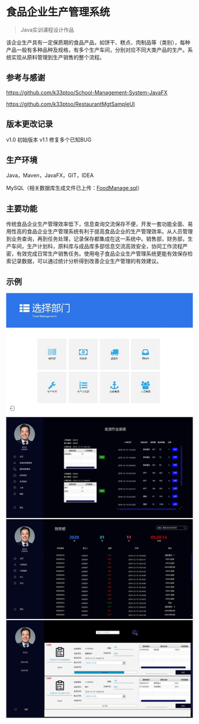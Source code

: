 # **食品企业生产管理系统**  

>  Java实训课程设计作品

​		该企业生产具有一定保质期的食品产品，如饼干、糕点、肉制品等（类别），每种产品一般有多种品种及规格，有多个生产车间，分别对应不同大类产品的生产。系统实现从原料管理到生产销售的整个流程。  



## 参考与感谢

https://github.com/k33ptoo/School-Management-System-JavaFX

https://github.com/k33ptoo/RestaurantMgtSampleUI



## 版本更改记录

v1.0 初始版本
v1.1 修复多个已知BUG

## 生产环境

Java，Maven，JavaFX，GIT，IDEA

MySQL（相关数据库生成文件已上传：[FoodManage.sql](https://github.com/KenyonZhao233/Food-company-management-system/blob/master/FoodManage.sql)）



## 主要功能

​         传统食品企业生产管理效率低下，信息查询交流保存不便，开发一套功能全面、易用性高的食品企业生产管理系统有利于提高食品企业的生产管理效率。从人员管理到业务查询，再到任务处理，记录保存都集成在这一系统中。销售部，财务部，生产车间，生产计划科，原料库与成品库多部信息交流高效安全，协同工作流程严密，有效完成日常生产销售任务。使用电子食品企业生产管理系统更能有效保存检索记录数据，可以通过统计分析得到改善企业生产管理的有效建议。  

## 示例

<img src="image\1.jpg" style="zoom:75%;" />

<img src="image\2.jpg" style="zoom:50%;" />

<img src="image\3.jpg" style="zoom:50%;" />

<img src="image\4.jpg" style="zoom:50%;" />
